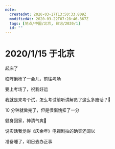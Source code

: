 ```yaml
---
note:
  createdAt: 2020-03-17T13:50:33.809Z
  modifiedAt: 2020-03-22T07:28:46.367Z
  tags: [地点/中国/北京, 日记/2020/1]
  id: ""
---
```


# 2020/1/15 于北京

<!-- @timer "date":"Wed Jan 15 2020 08:56:41 GMT+0800 (CST) -->

起床了

<!-- @timer "date":"Wed Jan 15 2020 10:48:10 GMT+0800 (CST)","duration":"about 2 hours -->

临阵磨枪了一会儿，前往考场

<!-- @timer "date":"Wed Jan 15 2020 12:35:55 GMT+0800 (CST)","duration":"about 2 hours -->

要上考场了，祝我好运

<!-- @timer "date":"Wed Jan 15 2020 13:14:45 GMT+0800 (CST)","duration":"39 minutes -->

我就是来考个试，怎么考试前听讲解员了这么多废话？:new_moon_with_face:

<!-- @timer "date":"Wed Jan 15 2020 14:05:52 GMT+0800 (CST)","duration":"about 1 hour -->

10 分钟就做完了，但是很惭愧扣了一分

<!-- @timer "date":"Wed Jan 15 2020 18:10:12 GMT+0800 (CST)","duration":"about 4 hours -->

健身回家，神清气爽:full_moon_with_face:

<!-- @timer "date":"Wed Jan 15 2020 21:24:09 GMT+0800 (CST)","duration":"about 3 hours -->

说实话我觉得《庆余年》电视剧拍的确实还阔以

<!-- @timer "date":"Wed Jan 15 2020 22:45:54 GMT+0800 (CST)","duration":"about 1 hour -->

准备睡了，明日去办正事
